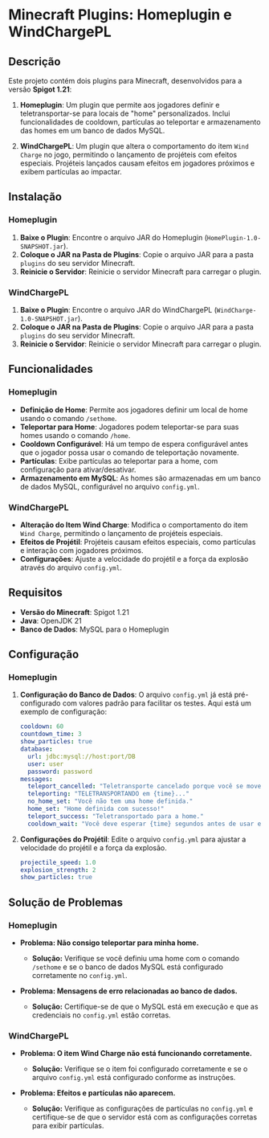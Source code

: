 # Minecraft Plugins: Homeplugin e WindChargePL

## Descrição

Este projeto contém dois plugins para Minecraft, desenvolvidos para a versão **Spigot 1.21**:

1. **Homeplugin**: Um plugin que permite aos jogadores definir e teletransportar-se para locais de "home" personalizados. Inclui funcionalidades de cooldown, partículas ao teleportar e armazenamento das homes em um banco de dados MySQL.

2. **WindChargePL**: Um plugin que altera o comportamento do item `Wind Charge` no jogo, permitindo o lançamento de projéteis com efeitos especiais. Projéteis lançados causam efeitos em jogadores próximos e exibem partículas ao impactar.

## Instalação

### Homeplugin

1. **Baixe o Plugin**: Encontre o arquivo JAR do Homeplugin (`HomePlugin-1.0-SNAPSHOT.jar`).
2. **Coloque o JAR na Pasta de Plugins**: Copie o arquivo JAR para a pasta `plugins` do seu servidor Minecraft.
3. **Reinicie o Servidor**: Reinicie o servidor Minecraft para carregar o plugin.

### WindChargePL

1. **Baixe o Plugin**: Encontre o arquivo JAR do WindChargePL (`WindCharge-1.0-SNAPSHOT.jar`).
2. **Coloque o JAR na Pasta de Plugins**: Copie o arquivo JAR para a pasta `plugins` do seu servidor Minecraft.
3. **Reinicie o Servidor**: Reinicie o servidor Minecraft para carregar o plugin.


## Funcionalidades

### Homeplugin

- **Definição de Home**: Permite aos jogadores definir um local de home usando o comando `/sethome`.
- **Teleportar para Home**: Jogadores podem teleportar-se para suas homes usando o comando `/home`.
- **Cooldown Configurável**: Há um tempo de espera configurável antes que o jogador possa usar o comando de teleportação novamente.
- **Partículas**: Exibe partículas ao teleportar para a home, com configuração para ativar/desativar.
- **Armazenamento em MySQL**: As homes são armazenadas em um banco de dados MySQL, configurável no arquivo `config.yml`.

### WindChargePL

- **Alteração do Item Wind Charge**: Modifica o comportamento do item `Wind Charge`, permitindo o lançamento de projéteis especiais.
- **Efeitos de Projétil**: Projéteis causam efeitos especiais, como partículas e interação com jogadores próximos.
- **Configurações**: Ajuste a velocidade do projétil e a força da explosão através do arquivo `config.yml`.

## Requisitos

- **Versão do Minecraft**: Spigot 1.21
- **Java**: OpenJDK 21
- **Banco de Dados**: MySQL para o Homeplugin

## Configuração

### Homeplugin

1. **Configuração do Banco de Dados**: 
   O arquivo `config.yml` já está pré-configurado com valores padrão para facilitar os testes. Aqui está um exemplo de configuração:

   ```yaml
   cooldown: 60
   countdown_time: 3
   show_particles: true
   database:
     url: jdbc:mysql://host:port/DB
     user: user
     password: password
   messages:
     teleport_cancelled: "Teletransporte cancelado porque você se moveu."
     teleporting: "TELETRANSPORTANDO em {time}..."
     no_home_set: "Você não tem uma home definida."
     home_set: "Home definida com sucesso!"
     teleport_success: "Teletransportado para a home."
     cooldown_wait: "Você deve esperar {time} segundos antes de usar esse comando novamente."

2. **Configurações do Projétil**: 
   Edite o arquivo `config.yml` para ajustar a velocidade do projétil e a força da explosão.

   ```yaml
   projectile_speed: 1.0
   explosion_strength: 2
   show_particles: true
   ```


## Solução de Problemas

### Homeplugin

- **Problema: Não consigo teleportar para minha home.**
  - **Solução:** Verifique se você definiu uma home com o comando `/sethome` e se o banco de dados MySQL está configurado corretamente no `config.yml`.

- **Problema: Mensagens de erro relacionadas ao banco de dados.**
  - **Solução:** Certifique-se de que o MySQL está em execução e que as credenciais no `config.yml` estão corretas.

### WindChargePL

- **Problema: O item Wind Charge não está funcionando corretamente.**
  - **Solução:** Verifique se o item foi configurado corretamente e se o arquivo `config.yml` está configurado conforme as instruções.

- **Problema: Efeitos e partículas não aparecem.**
  - **Solução:** Verifique as configurações de partículas no `config.yml` e certifique-se de que o servidor está com as configurações corretas para exibir partículas.


